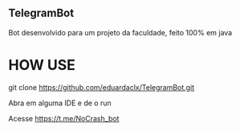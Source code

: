 ## TelegramBot

Bot desenvolvido para um projeto da faculdade, feito 100% em java

# HOW USE

git clone https://github.com/eduardaclx/TelegramBot.git

Abra em alguma IDE e de o run

Acesse https://t.me/NoCrash_bot
